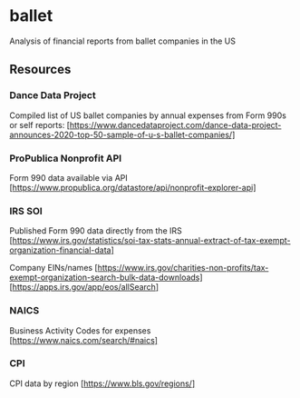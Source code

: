 # ballet
Analysis of financial reports from ballet companies in the US

## Resources

### Dance Data Project

Compiled list of US ballet companies by annual expenses from Form 990s or self reports:
[https://www.dancedataproject.com/dance-data-project-announces-2020-top-50-sample-of-u-s-ballet-companies/]

### ProPublica Nonprofit API

Form 990 data available via API
[https://www.propublica.org/datastore/api/nonprofit-explorer-api]

### IRS SOI

Published Form 990 data directly from the IRS
[https://www.irs.gov/statistics/soi-tax-stats-annual-extract-of-tax-exempt-organization-financial-data]

Company EINs/names
[https://www.irs.gov/charities-non-profits/tax-exempt-organization-search-bulk-data-downloads]
[https://apps.irs.gov/app/eos/allSearch]

### NAICS

Business Activity Codes for expenses
[https://www.naics.com/search/#naics]

### CPI

CPI data by region
[https://www.bls.gov/regions/]